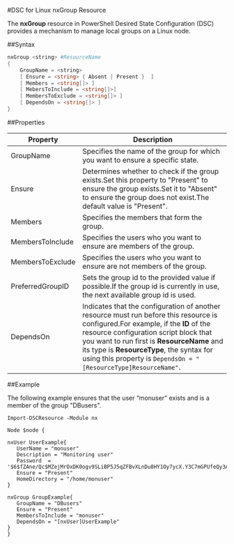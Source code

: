 #DSC for Linux nxGroup Resource

The **nxGroup** resource in PowerShell Desired State Configuration (DSC) provides a mechanism to manage local groups on a Linux node.

##Syntax

```powershell
nxGroup <string> #ResourceName
{
    GroupName = <string>
    [ Ensure = <string> { Absent | Present }  ]
    [ Members = <string[]> ]
    [ MebersToInclude = <string[]>]
    [ MembersToExclude = <string[]> ]
    [ DependsOn = <string[]> ]
}
```

##Properties

| Property| Description|
|---|---|
| GroupName| Specifies the name of the group for which you want to ensure a specific state.|
| Ensure| Determines whether to check if the group exists.Set this property to "Present" to ensure the group exists.Set it to "Absent" to ensure the group does not exist.The default value is "Present".|
| Members| Specifies the members that form the group.|
| MembersToInclude| Specifies the users who you want to ensure are members of the group.|
| MembersToExclude| Specifies the users who you want to ensure are not members of the group.|
| PreferredGroupID| Sets the group id to the provided value if possible.If the group id is currently in use, the next available group id is used.|
| DependsOn| Indicates that the configuration of another resource must run before this resource is configured.For example, if the **ID** of the resource configuration script block that you want to run first is **ResourceName** and its type is **ResourceType**, the syntax for using this property is `DependsOn = "[ResourceType]ResourceName"`.|

##Example

The following example ensures that the user “monuser” exists and is a member of the group "DBusers".

```
Import-DSCResource -Module nx 

Node $node {

nxUser UserExample{
   UserName = "monuser"
   Description = "Monitoring user"
   Password  =    '$6$fZAne/Qc$MZejMrOxDK0ogv9SLiBP5J5qZFBvXLnDu8HY1Oy7ycX.Y3C7mGPUfeQy3A82ev3zIabhDQnj2ayeuGn02CqE/0'
   Ensure = "Present"
   HomeDirectory = "/home/monuser"
}

nxGroup GroupExample{
   GroupName = "DBusers"
   Ensure = "Present"
   MembersToInclude = "monuser"
   DependsOn = "[nxUser]UserExample"            
}
}
```





